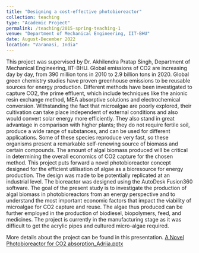 ```yaml
---
title: "Designing a cost-effective photobioreactor"
collection: teaching
type: "Academic Project"
permalink: /teaching/2015-spring-teaching-1
venue: "Department of Mechanical Engineering, IIT-BHU"
date: August-December 2022
location: "Varanasi, India"
---
```

This project was supervised by Dr. Akhilendra Pratap Singh, Department of Mechanical Engineering, IIT-BHU.
Global emissions of CO2 are increasing day by day, from 390 million tons in 2010 to 2.9 billion tons in 2020. Global green chemistry studies have proven greenhouse emissions to be reusable sources for energy production. Different methods have been investigated to capture CO2, the prime effluent, which include techniques like the anionic resin exchange method, MEA absorptive solutions and electrochemical conversion. Withstanding the fact that microalgae are poorly explored, their cultivation can take place independent of external conditions and also would convert solar energy more efficiently. They also stand in great advantage in comparison with higher plants; they do not require fertile soil, produce a wide range of substances, and can be used for different applications. Some of these species reproduce very fast, so these organisms present a remarkable self-renewing source of biomass and certain compounds. The amount of algal biomass produced will be critical in determining the overall economics of CO2 capture for the chosen method. This project puts forward a novel photobioreactor concept designed for the efficient utilisation of algae as a bioresource for energy production. The design was made to be potentially replicated at an industrial level. The bioreactor was designed using the AutoDesk Fusion360 software. The goal of the present study is to investigate the production of algal biomass in photobioreactors from an energy perspective and to understand the most important economic factors that impact the viability of microalgae for CO2 capture and reuse. The algae thus produced can be further employed in the production of biodiesel, biopolymers, feed, and medicines. The project is currently in the manufacturing stage as it was difficult to get the acrylic pipes and cultured micro-algae required. 

More details about the project can be found in this presentation. [A Novel Photobioreactor for CO2 absorption_Adrija.pptx](https://github.com/Adrija9/Adrija9.github.io/files/12369744/A.Novel.Photobioreactor.for.CO2.absorption_Adrija.pptx)
